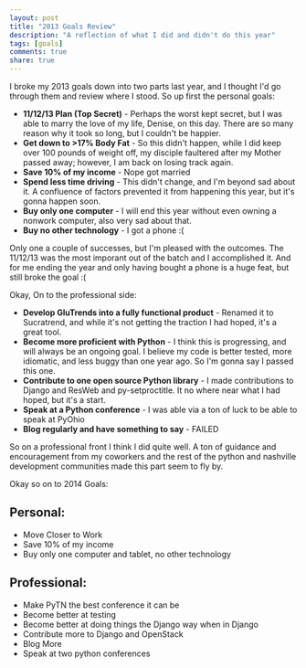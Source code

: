 ```yaml
---
layout: post
title: "2013 Goals Review"
description: "A reflection of what I did and didn't do this year"
tags: [goals]
comments: true
share: true
---
```


I broke my 2013 goals down into two parts last year, and I thought I'd go
through them and review where I stood. So up first the personal goals:

* __11/12/13 Plan (Top Secret)__ - Perhaps the worst kept secret, but I was able to
marry the love of my life, Denise, on this day. There are so many reason why it
took so long, but I couldn't be happier.
* __Get down to >17% Body Fat__ - So this didn't happen, while I did keep over 100
pounds of weight off, my disciple faultered after my Mother passed away;
however, I am back on losing track again.
* __Save 10% of my income__ - Nope got married
* __Spend less time driving__ - This didn't change, and I'm beyond sad about it.
A confluence of factors prevented it from happening this year, but it's gonna
happen soon.
* __Buy only one computer__ - I will end this year without even owning a nonwork
computer, also very sad about that.
* __Buy no other technology__ - I got a phone :(

Only one a couple of successes, but I'm pleased with the outcomes.  The 11/12/13
was the most imporant out of the batch and I accomplished it.  And for me ending
the year and only having bought a phone is a huge feat, but still broke the goal
:(

Okay, On to the professional side:

* __Develop GluTrends into a fully functional product__ - Renamed it to Sucratrend,
and while it's not getting the traction I had hoped, it's a great tool.
* __Become more proficient with Python__ - I think this is progressing, and will
always be an ongoing goal. I believe my code is better tested, more idiomatic,
and less buggy than one year ago. So I'm gonna say I passed this one.
* __Contribute to one open source Python library__ - I made contributions to Django
and ResWeb and py-setproctitle. It no where near what I had hoped, but it's a
start.
* __Speak at a Python conference__ - I was able via a ton of luck to be able to
speak at PyOhio
* __Blog regularly and have something to say__ - FAILED

So on a professional front I think I did quite well.  A ton of guidance and
encouragement from my coworkers and the rest of the python and nashville
development communities made this part seem to fly by.

Okay so on to 2014 Goals:

## Personal:

* Move Closer to Work
* Save 10% of my income
* Buy only one computer and tablet, no other technology

## Professional:

* Make PyTN the best conference it can be
* Become better at testing
* Become better at doing things the Django way when in Django
* Contribute more to Django and OpenStack
* Blog More
* Speak at two python conferences

